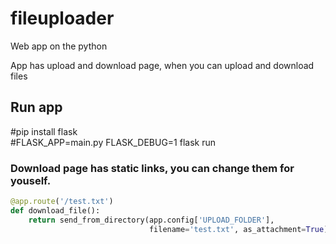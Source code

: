 # fileuploader
Web app on the python

App has upload and download page, when you can upload and download files

## Run app
#pip install flask<br>
#FLASK_APP=main.py FLASK_DEBUG=1 flask run


### Download page has static links, you can change them for youself.
```python
@app.route('/test.txt')
def download_file():
    return send_from_directory(app.config['UPLOAD_FOLDER'],
                               filename='test.txt', as_attachment=True) 
                               
```
